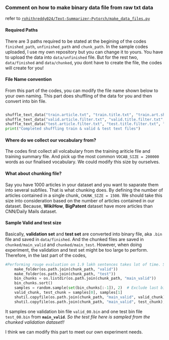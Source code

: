### Comment on how to make binary data file from raw txt data

refer to [`rohithreddy024/Text-Summarizer-Pytorch/make_data_files.py`](https://github.com/rohithreddy024/Text-Summarizer-Pytorch/blob/master/make_data_files.py)

#### Required Paths 

There are 3 paths required to be stated at the begining of the codes `finished_path`, `unfinished_path` and `chunk_path`.
In the sample codes uploaded, I use my own repository but you can change it to yours. You have to upload the data into `data/unfinished` file. But for the rest two, `data/finished` and `data/chunked`, you dont have to create the file, the codes will create for you! 

#### File Name convention

From this part of the codes, you can modify the file name shown below to your own naming. This part does shuffling of the data for you and then convert into bin file. 

```python

shuffle_text_data("train.article.txt", "train.title.txt", "train.art.shuf.txt", "train.abs.shuf.txt")
shuffle_text_data("valid.article.filter.txt", "valid.title.filter.txt", "valid.art.shuf.txt", "valid.abs.shuf.txt")
shuffle_text_data("test.article.filter.txt", "test.title.filter.txt", "test.art.shuf.txt", "test.abs.shuf.txt")
print("Completed shuffling train & valid & test text files")

```

#### Where do we collect our vocabulary from? 

The codes first collect all volcabulary from the training ariticle file and training summary file. And pick up the most common `VOCAB_SIZE = 200000` words as our finalised vocabulary. We could modify this size by ourselves. 

#### What about chunking file? 

Say you have 1000 articles in your dataset and you want to saparate them into several subfiles. That is what chunking does. By defining the number of articles contained in a single chunk, `CHUNK_SIZE = 1500`. We should take this size into consideration based on the number of articles contained in our dataset. Because, **WikiHow**, **BigPatent** dataset have more articles than CNN/Daily Mails dataset. 

#### Sample Valid and test size

Basically, **validation set** and **test set** are converted into binary file, aka `.bin` file and saved in `data/finished`. And the chunked files are saved in `chunked/main_valid` and `chunked/main_test`. However, when doing experiment, the validation and test set might be too large to perform. Therefore, in the last part of the codes, 

```python
#Performing rouge evaluation on 1.9 lakh sentences takes lot of time. So, create mini validation set & test set by borrowing 15k samples each from these 1.9 lakh sentences
    make_folder(os.path.join(chunk_path, "valid"))
    make_folder(os.path.join(chunk_path, "test"))
    bin_chunks = os.listdir(os.path.join(chunk_path, "main_valid"))
    bin_chunks.sort()
    samples = random.sample(set(bin_chunks[:-1]), 2)  # Exclude last bin file; contains only 9k sentences
    valid_chunk, test_chunk = samples[0], samples[1]
    shutil.copyfile(os.path.join(chunk_path, "main_valid", valid_chunk),os.path.join(chunk_path, "valid", "valid_00.bin"))
    shutil.copyfile(os.path.join(chunk_path, "main_valid", test_chunk), os.path.join(chunk_path, "test", "test_00.bin"))
```

It samples one validation bin file `valid_00.bin` and one test bin file `test_00.bin` from **`main_valid`**. *So the test file here is sampled from the chunked validation dataset!!*

I think we can modify this part to meet our own experiment needs. 


